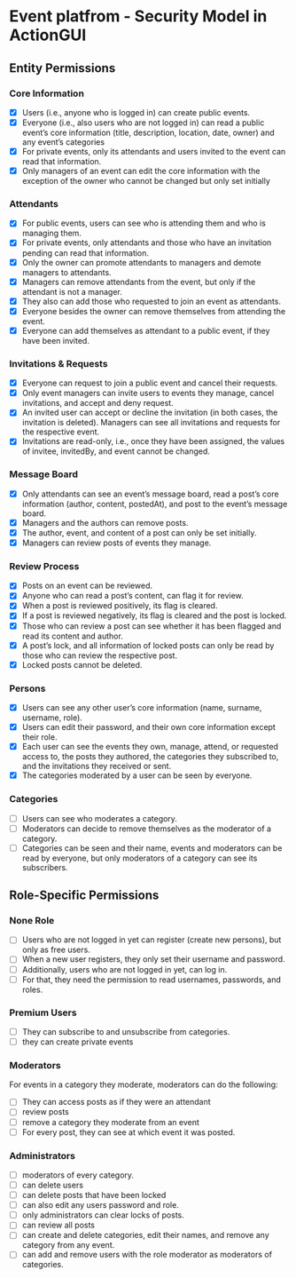 

# Event platfrom -  Security Model in ActionGUI
## Entity Permissions

### Core Information
- [x] Users (i.e., anyone who is logged in) can create public events.
- [x] Everyone (i.e., also users who are not logged in) can read a public event’s core information (title, description, location, date, owner) and any event’s categories
- [x] For private events, only its attendants and users invited to the event can read that information.
- [x] Only managers of an event can edit the core information with the exception of the owner who cannot be changed but only set initially

### Attendants
- [x] For public events, users can see who is attending them and who is managing them.
- [x] For private events, only attendants and those who have an invitation pending can read that information.
- [x] Only the owner can promote attendants to managers and demote managers to attendants.
- [x] Managers can remove attendants from the event, but only if the attendant is not a manager.
- [x] They also can add those who requested to join an event as attendants.
- [x] Everyone besides the owner can remove themselves from attending the event.
- [x] Everyone can add themselves as attendant to a public event, if they have been invited.

### Invitations & Requests
- [x] Everyone can request to join a public event and
cancel their requests.
- [x] Only event managers can invite users to events they manage, cancel invitations, and accept and deny request.
- [x] An invited user can accept or decline the invitation (in both cases, the invitation is deleted). Managers can see all invitations and requests for the respective event.
- [x] Invitations are read-only, i.e., once they have been assigned, the values of invitee, invitedBy, and event cannot be changed.

### Message Board
- [x] Only attendants can see an event’s message board, read a post’s core information (author, content, postedAt), and post to the event’s message board.
- [x] Managers and the authors can remove posts.
- [x] The author, event, and content of a post can only be set initially.
- [x] Managers can review posts of events they manage.

### Review Process
- [x] Posts on an event can be reviewed.
- [x] Anyone who can read a post’s content, can flag it for review.
- [x] When a post is reviewed positively, its flag is cleared.
- [x] If a post is reviewed negatively, its flag is cleared and the post is locked.
- [x] Those who can review a post can see whether it has been flagged and read its content and author.
- [x] A post’s lock, and all information of locked posts can only be read by those who can review the respective post.
- [x] Locked posts cannot be deleted.

### Persons
- [x] Users can see any other user’s core information (name, surname, username, role).
- [x] Users can edit their password, and their own core information except their role.
- [x] Each user can see the events they own, manage, attend, or requested access to, the posts they authored, the categories they subscribed to, and the invitations they received or sent.
- [x] The categories moderated by a user can be seen by everyone.

### Categories
- [ ] Users can see who moderates a category.
- [ ] Moderators can decide to remove themselves as the moderator of a category.
- [ ] Categories can be seen and their name, events and moderators can be read by everyone, but only moderators of a category can see its subscribers.

## Role-Specific Permissions

### None Role
- [ ] Users who are not logged in yet can register (create new persons), but only as free users.
- [ ] When a new user registers, they only set their username and password.
- [ ] Additionally, users who are not logged in yet, can log in.
- [ ] For that, they need the permission to read usernames, passwords, and roles.

### Premium Users
- [ ] They can subscribe to and unsubscribe from categories.
- [ ] they can create private events

### Moderators
For events in a category they moderate, moderators can do the following:
- [ ] They can access posts as if they were an attendant
- [ ] review posts
- [ ] remove a category they moderate from an event
- [ ] For every post, they can see at which event it was posted.

### Administrators
- [ ] moderators of every category.
- [ ] can delete users
- [ ] can delete posts that have been locked
- [ ] can also edit any users password and role.
- [ ] only administrators can clear locks of posts.
- [ ] can review all posts
- [ ] can create and delete categories, edit their names, and remove any category from any event.
- [ ] can add and remove users with the role moderator as moderators of categories.
